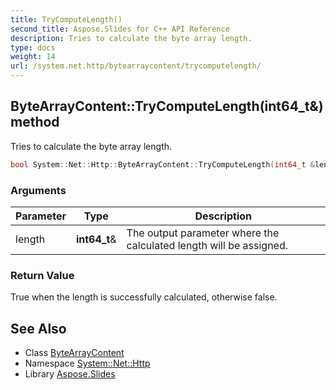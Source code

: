 ```yaml
---
title: TryComputeLength()
second_title: Aspose.Slides for C++ API Reference
description: Tries to calculate the byte array length.
type: docs
weight: 14
url: /system.net.http/bytearraycontent/trycomputelength/
---
```

## ByteArrayContent::TryComputeLength(int64_t\&) method


Tries to calculate the byte array length.

```cpp
bool System::Net::Http::ByteArrayContent::TryComputeLength(int64_t &length) override
```


### Arguments

| Parameter | Type | Description |
| --- | --- | --- |
| length | **int64_t**\& | The output parameter where the calculated length will be assigned. |

### Return Value

True when the length is successfully calculated, otherwise false.

## See Also

* Class [ByteArrayContent](../)
* Namespace [System::Net::Http](../../)
* Library [Aspose.Slides](../../../)